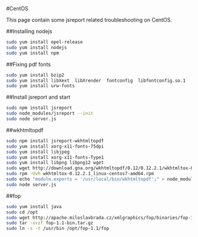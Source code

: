 #CentOS

This page contain some jsreport related troubleshooting on CentOS.

##Installing nodejs

``` bash
sudo yum install epel-release
sudo yum install nodejs
sudo yum install npm
```

##Fixing pdf fonts

```bash
sudo yum install bzip2
sudo yum install libXext  libXrender  fontconfig  libfontconfig.so.1
sudo yum install urw-fonts
```
##Install jsreport and start

```bash
sudo npm install jsreport
sudo node_modules/jsreport --init
sudo node server.js

```

##wkhtmltopdf

```bash
sudo npm install jsreport-wkhtmltopdf
sudo yum install xorg-x11-fonts-75dpi
sudo yum install libjpeg
sudo yum install xorg-x11-fonts-Type1
sudo yum install libpng libpng12 wget
sudo wget http://download.gna.org/wkhtmltopdf/0.12/0.12.2.1/wkhtmltox-0.12.2.1_linux-centos7-amd64.rpm
sudo rpm -Uvh wkhtmltox-0.12.2.1_linux-centos7-amd64.rpm
sudo echo "module.exports = '/usr/local/bin/wkhtmltopdf';" > node_modules/jsreport-wkhtmltopdf/node_modules/toner-wkhtmltopdf/node_modules/wkhtmltopdf-installer/lib/location.js
sudo node server.js
```


##fop

```bash
sudo yum install java
sudo cd /opt
sudo wget http://apache.miloslavbrada.cz/xmlgraphics/fop/binaries/fop-1.1-bin.tar.gz
sudo tar -xvzf fop-1.1-bin.tar.gz
sudo ln -s -t /usr/bin /opt/fop-1.1/fop
```
